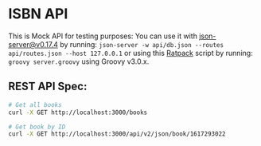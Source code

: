 # ISBN API

This is Mock API for testing purposes:
You can use it with [json-server@v0.17.4](https://www.npmjs.com/package/json-server) by running: `json-server -w api/db.json --routes api/routes.json --host 127.0.0.1` or using this [Ratpack](../server.groovy) script by running: `groovy server.groovy` using Groovy v3.0.x.


## REST API Spec:
```bash
# Get all books
curl -X GET http://localhost:3000/books

# Get book by ID
curl -X GET http://localhost:3000/api/v2/json/book/1617293022
```
